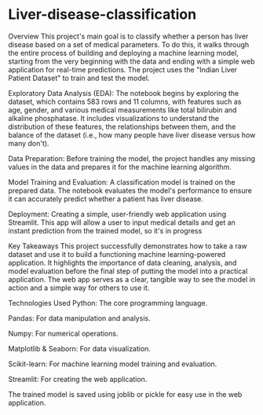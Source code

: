 # Liver-disease-classification
Overview
This project's main goal is to classify whether a person has liver disease based on a set of medical parameters. To do this, it walks through the entire process of building and deploying a machine learning model, starting from the very beginning with the data and ending with a simple web application for real-time predictions. The project uses the "Indian Liver Patient Dataset" to train and test the model.

Exploratory Data Analysis (EDA): The notebook begins by exploring the dataset, which contains 583 rows and 11 columns, with features such as age, gender, and various medical measurements like total bilirubin and alkaline phosphatase. It includes visualizations to understand the distribution of these features, the relationships between them, and the balance of the dataset (i.e., how many people have liver disease versus how many don't).

Data Preparation: Before training the model, the project handles any missing values in the data and prepares it for the machine learning algorithm.

Model Training and Evaluation: A classification model is trained on the prepared data. The notebook evaluates the model's performance to ensure it can accurately predict whether a patient has liver disease.

Deployment: Creating a simple, user-friendly web application using Streamlit. This app will allow a user to input medical details and get an instant prediction from the trained model, so it's in progress

Key Takeaways
This project successfully demonstrates how to take a raw dataset and use it to build a functioning machine learning-powered application. It highlights the importance of data cleaning, analysis, and model evaluation before the final step of putting the model into a practical application. The web app serves as a clear, tangible way to see the model in action and a simple way for others to use it.

Technologies Used
Python: The core programming language.

Pandas: For data manipulation and analysis.

Numpy: For numerical operations.

Matplotlib & Seaborn: For data visualization.

Scikit-learn: For machine learning model training and evaluation.

Streamlit: For creating the web application.

The trained model is saved using joblib or pickle for easy use in the web application.

